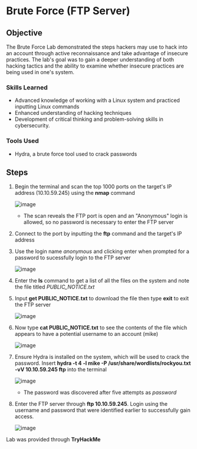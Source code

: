 # Brute Force (FTP Server)

## Objective
The Brute Force Lab demonstrated the steps hackers may use to hack into an account through active reconnaissance and take advantage of insecure practices. The lab's goal was to gain a deeper understanding of both hacking tactics and the ability to examine whether insecure practices are being used in one's system.

### Skills Learned
- Advanced knowledge of working with a Linux system and practiced inputting Linux commands
- Enhanced understanding of hacking techniques
- Development of critical thinking and problem-solving skills in cybersecurity.

### Tools Used
-  Hydra, a brute force tool used to crack passwords 

## Steps
1. Begin the terminal and scan the top 1000 ports on the target's IP address (10.10.59.245) using the **nmap** command
   
   ![image](https://github.com/user-attachments/assets/5f7c6e90-0639-4ed8-b1e1-8ba9d2b4f67b)
   - The scan reveals the FTP port is open and an "Anonymous" login is allowed, so no password is necessary to enter the FTP server 
3. Connect to the port by inputting the **ftp** command and the target's IP address
4. Use the login name *anonymous* and clicking enter when prompted for a password to sucessfully login to the FTP server
  
   ![image](https://github.com/user-attachments/assets/44f38f50-40b0-4d6a-b2e2-23e913c62a2b)
5. Enter the **ls** command to get a list of all the files on the system and note the file titled *PUBLIC_NOTICE.txt*
6. Input **get PUBLIC_NOTICE.txt** to download the file then type **exit** to exit the FTP server
   
   ![image](https://github.com/user-attachments/assets/84ed20a4-8699-443f-a7af-33fa93bd7ac3)
8. Now type **cat PUBLIC_NOTICE.txt** to see the contents of the file which appears to have a potential username to an account (mike)

   ![image](https://github.com/user-attachments/assets/2ebf88f9-86da-44e0-9231-2b8b311a684c)
9. Ensure Hydra is installed on the system, which will be used to crack the password. Insert **hydra -t 4 -l mike -P /usr/share/wordlists/rockyou.txt -vV 10.10.59.245 ftp** into the terminal

   ![image](https://github.com/user-attachments/assets/e6a0d535-0aed-4cd1-bb6b-784bbd61878a)
   - The password was discovered after five attempts as *password*
11. Enter the FTP server through **ftp 10.10.59.245**. Login using the username and password that were identified earlier to successfully gain access.
   
    ![image](https://github.com/user-attachments/assets/70955229-bfd6-4fb8-9240-478ef4ee92f1)



Lab was provided through **TryHackMe**
